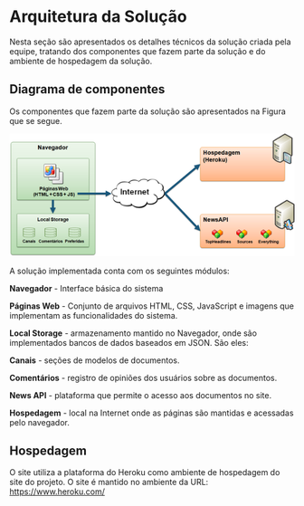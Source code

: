 # Arquitetura da Solução

Nesta seção são apresentados os detalhes técnicos da solução criada pela equipe, tratando dos componentes que fazem parte da solução e do ambiente de hospedagem da solução.


## Diagrama de componentes

Os componentes que fazem parte da solução são apresentados na Figura que se segue.

![Diagrama de Componentes](img/componentes.png)

A solução implementada conta com os seguintes módulos:

**Navegador** - Interface básica do sistema  

**Páginas Web** - Conjunto de arquivos HTML, CSS, JavaScript e imagens que implementam as funcionalidades do sistema.

**Local Storage** - armazenamento mantido no Navegador, onde são implementados bancos de dados baseados em JSON. São eles: 
   
**Canais** - seções de modelos de documentos. 

**Comentários** - registro de opiniões dos usuários sobre as documentos. 
         
**News API** - plataforma que permite o acesso aos documentos no site. 

**Hospedagem** - local na Internet onde as páginas são mantidas e acessadas pelo navegador. 

## Hospedagem

O site utiliza a plataforma do Heroku como ambiente de hospedagem do site do projeto. 
O site é mantido no ambiente da URL: https://www.heroku.com/ 
